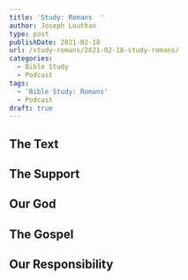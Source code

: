 ```yaml
---
title: 'Study: Romans  '
author: Joseph Louthan
type: post
publishDate: 2021-02-18
url: /study-romans/2021-02-18-study-romans/
categories:
  - Bible Study
  - Podcast
tags:
  - 'Bible Study: Romans'
  - Podcast
draft: true
---
```

## The Text

## The Support

## Our God

## The Gospel

## Our Responsibility

